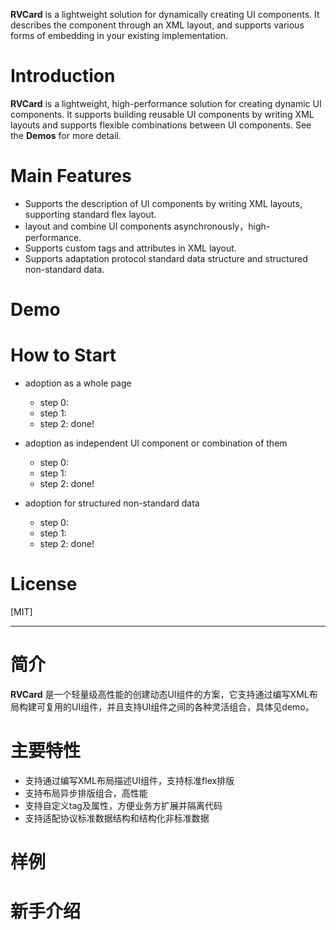**RVCard** is a lightweight solution for dynamically creating UI components. It describes the component through an XML layout, and supports various forms of embedding in your existing implementation.


# Introduction
**RVCard** is a lightweight, high-performance solution for creating dynamic UI components. It supports building reusable UI components by writing XML layouts and supports flexible combinations between UI components. See the **Demos**  for more detail.

# Main Features
- Supports the description of UI components by writing XML layouts, supporting standard flex layout.
- layout and combine UI components asynchronously，high-performance.
- Supports custom tags and attributes in XML layout.
- Supports adaptation protocol standard data structure and structured non-standard data.

# Demo


# How to Start

- adoption as a whole page
	- step 0:
	- step 1:
	- step 2:
done!

- adoption as independent UI component or combination of them
	- step 0:
	- step 1:
	- step 2:
done!

- adoption for structured non-standard data
	- step 0:
	- step 1:
	- step 2:
done!
   
# License
[MIT]

---
# 简介
**RVCard** 是一个轻量级高性能的创建动态UI组件的方案，它支持通过编写XML布局构建可复用的UI组件，并且支持UI组件之间的各种灵活组合，具体见demo。

# 主要特性
- 支持通过编写XML布局描述UI组件，支持标准flex排版
- 支持布局异步排版组合，高性能
- 支持自定义tag及属性，方便业务方扩展并隔离代码
- 支持适配协议标准数据结构和结构化非标准数据

# 样例

# 新手介绍
